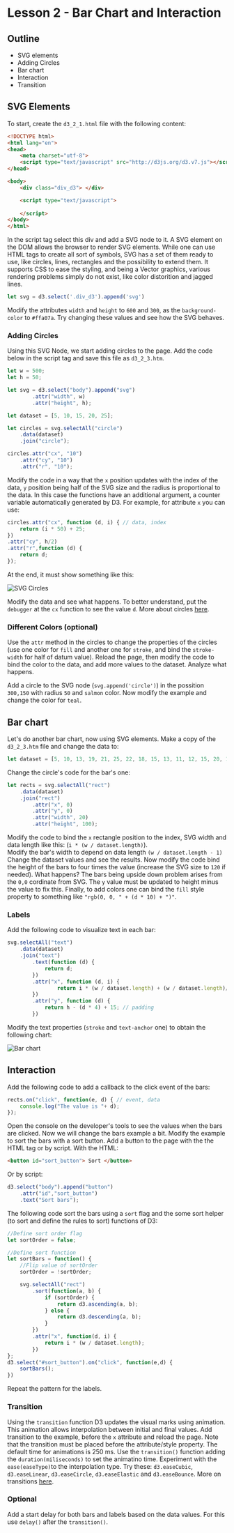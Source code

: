 # Lesson 2 - Bar Chart and Interaction

## Outline
* SVG elements
* Adding Circles
* Bar chart
* Interaction
* Transition

## SVG Elements

To start, create the `d3_2_1.html` file with the following content:

``` html
<!DOCTYPE html>
<html lang="en">
<head>
    <meta charset="utf-8">
    <script type="text/javascript" src="http://d3js.org/d3.v7.js"></script>
</head>

<body>
    <div class="div_d3"> </div> 

    <script type="text/javascript">
    
    </script>
</body>
</html>
```

In the script tag select this div and add a SVG node to it. A SVG element on the DOM allows the browser to render SVG elements. While one can use HTML tags to create all sort of symbols, SVG has a set of them ready to use, like circles, lines, rectangles and the possibility to extend them.  It supports CSS to ease the styling, and being a Vector graphics, various rendering problems simply do not exist, like color distorition and jagged lines.

``` javascript
let svg = d3.select('.div_d3').append('svg')
```

Modify the attributes `width` and `height` to `600` and `300`, as the `background-color` to `#ffa07a`. Try changing these values and see how the SVG behaves.

### Adding Circles

Using this SVG Node, we start adding circles to the page. Add the code below in the script tag and save this file as `d3_2_3.htm`.

``` javascript
let w = 500;
let h = 50;

let svg = d3.select("body").append("svg")
        .attr("width", w)
        .attr("height", h);

let dataset = [5, 10, 15, 20, 25];

let circles = svg.selectAll("circle")
    .data(dataset)
    .join("circle");

circles.attr("cx", "10")
    .attr("cy", "10")
    .attr("r", "10");
```

Modify the code in a way that the `x` position updates with the index of the data, `y` position being half of the SVG size and the radius is proportional to the data. In this case the functions have an additional argument, a counter variable automatically generated by D3. For example, for attribute `x` you can use:

``` javascript
circles.attr("cx", function (d, i) { // data, index
    return (i * 50) + 25;
})
.attr("cy", h/2)
.attr("r",function (d) {
    return d;
});
```
At the end, it must show something like this:

![SVG Circles](./svg_circles.jpg)

Modify the data and see what happens. To better understand, put the `debugger` at the `cx` function to see the value `d`. More about circles [here](https://www.w3schools.com/graphics/svg_circle.asp).

### Different Colors (optional)
Use the `attr` method in the circles to change the properties of the circles (use one color for `fill` and another one for `stroke`, and bind the `stroke-width` for half of datum value). Reload the page, then modify the code to bind the color to the data, and add more values to the dataset. Analyze what happens.

Add a circle to the SVG node (`svg.append('circle')`) in the possition `300,150` with radius `50` and `salmon` color. Now modify the example and change the color for `teal`.

## Bar chart
Let's do another bar chart, now using SVG elements. Make a copy of the `d3_2_3.htm` file and change the data to:

``` javascript
let dataset = [5, 10, 13, 19, 21, 25, 22, 18, 15, 13, 11, 12, 15, 20, 18, 17, 16, 18, 23, 25];
```

Change the circle's code for the bar's one:
``` javascript
let rects = svg.selectAll("rect")
    .data(dataset)
    .join("rect")
        .attr("x", 0)
        .attr("y", 0)
        .attr("width", 20)
        .attr("height", 100);
```
Modify the code to bind the `x` rectangle position to the index, SVG width and data length like this: (`i * (w / dataset.length)`).  
Modify the bar's width to depend on data length `(w / dataset.length - 1)`
Change the dataset values and see the results. Now modify the code bind the height of the bars to four times the value (increase the SVG size to `120` if needed). What happens? The bars being upside down problem arises from the `0,0` cordinate from SVG. The `y` value must be updated to height minus the value to fix this. Finally, to add colors one can bind the `fill` style property to something like `"rgb(0, 0, " + (d * 10) + ")"`.

### Labels
Add the following code to visualize text in each bar:
``` javascript
svg.selectAll("text")
    .data(dataset)
    .join("text")
        .text(function (d) {
            return d;
        })
        .attr("x", function (d, i) {
                return i * (w / dataset.length) + (w / dataset.length)/2;
        })
        .attr("y", function (d) {
            return h - (d * 4) + 15; // padding
        })
```
Modify the text properties (`stroke` and `text-anchor` one) to obtain the following chart:

![Bar chart](./bars.jpg)

## Interaction
Add the following code to add a callback to the click event of the bars:
``` javascript
rects.on("click", function(e, d) { // event, data
    console.log("The value is "+ d);
});
```
Open the console on the developer's tools to see the values when the bars are clicked. Now we will change the bars example a bit. Modify the example to sort the bars with a sort button. Add a button to the page with the the HTML tag or by script. With the HTML:
``` html
<button id="sort_button"> Sort </button>
```

Or by script:
``` javascript
d3.select("body").append("button")
    .attr("id","sort_button")
    .text("Sort bars");
```

The following code sort the bars using a `sort` flag and the some sort helper (to sort and define the rules to sort) functions of D3:
``` javascript
//Define sort order flag
let sortOrder = false;

//Define sort function
let sortBars = function() {
    //Flip value of sortOrder
	sortOrder = !sortOrder;

	svg.selectAll("rect")
		.sort(function(a, b) {
			if (sortOrder) {
				return d3.ascending(a, b);
			} else {
				return d3.descending(a, b);
			}
		})
		.attr("x", function(d, i) {
    		return i * (w / dataset.length);
		})
};
d3.select("#sort_button").on("click", function(e,d) {
    sortBars();
})
```
Repeat the pattern for the labels.

### Transition
Using the `transition` function D3 updates the visual marks using animation. This animation allows interpolation between initial and final values. Add transition to the example, before the `x` attribute and reload the page. Note that the transition must be placed before the attribute/style property. The default time for animations is 250 ms. Use the `transition()` function adding the `duration(miliseconds)` to set the animatino time. Experiment with the `ease(easeType)`to the interpolation type. Try these: `d3.easeCubic`, `d3.easeLinear`, `d3.easeCircle`, `d3.easeElastic` and `d3.easeBounce`.  More on transitions [here](https://github.com/d3/d3-transition/blob/master/README.md#transition_delay).

### Optional
Add a start delay for both bars and labels based on the data values. For this use `delay()` after the `transition()`.
